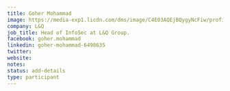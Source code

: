 ```yaml
---
title: Goher Mohammad
image: https://media-exp1.licdn.com/dms/image/C4E03AQEjBQygyNcFiw/profile-displayphoto-shrink_800_800/0?e=1596672000&v=beta&t=Ra0YS44FyGo5CuLAszkgD1daq92fIXCxc3gRVX5jcv8
company: L&Q
job_title: Head of InfoSec at L&Q Group.
facebook: goher.mohammad
linkedin: goher-mohammad-6498635
twitter:
website:
notes:
status: add-details
type: participant
---
```


<!-- put more details about participant here -->
